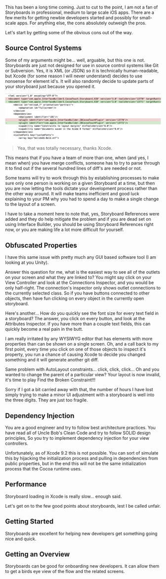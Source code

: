 <!--
Title: The Thing About Storyboards
Description: The Promise of Storyboards and How They Fail.
Date: 2018/01/02
Template: post
-->

This has been a long time coming. Just to cut to the point, I am not a fan of
Storyboards in professional, medium to large scale iOS apps. There are a few
merits for getting newbie developers started and possibly for small-scale apps.
For anything else, the cons absolutely outweigh the pros.

Let's start by getting some of the obvious cons out of the way.

## Source Control Systems

Some of my arguments might be... well, arguable, but this one is not. Storyboards
are just not designed for use in source control systems like Git or Subversion.
Yes, it is XML (or JSON) so it is technically human-readable, but Xcode (for some
reason I will never understand) decides to use nonsense for element id's. It will
also randomly decide to update parts of your storyboard just because you opened
it.

![Image of useless a storyboard diff][1]
> Yea, that was totally necessary, thanks Xcode.

This means that if you have a team of more than one, when (and yes, I mean when)
you have merge conflicts, someone has to try to parse through it to find out if
the several hundred lines of diff's are needed or not.

Some teams will try to work through this by establishing processes to make sure
only one person is working on a given Storyboard at a time, but then you are now
letting the tools dictate your development process rather than the other way
around. It will make teams inefficient and good luck explaining to your PM why
you had to spend a day to make a single change to the layout of a screen.

I have to take a moment here to note that, yes, Storyboard References were added
and they do help mitigate the problem and if you are dead set on using
Interface Builder, you should be using Storyboard References right now, or you are
making life a lot more difficult for yourself.

## Obfuscated Properties

I have this same issue with pretty much any GUI based software tool (I am looking
at you Unity).

Answer this question for me, what is the easiest way to see all of the outlets
on your screen and what they are linked to? You might say click on your View
Controller and look at the Connections Inspector, and you would be only half-right.
The connection's inspector only shows outlet connections to the currently selected
class. So if you have buttons connected to other objects, then have fun clicking
on every object in the currently open storyboard.

Here's another... How do you quickly see the font size for every text field in
a storyboard? The answer, you click on every button, and look at the Attributes
Inspector. If you have more than a couple text fields, this can quickly become a
real pain in the butt.

I am really irritated by any WYSIWYG editor that has elements with more properties
than can be shown on a single screen. Oh, and a call back to my first point, every
time you click on one of those objects to inspect it's property, you run a chance
of causing Xcode to decide you changed something and it will generate another git
diff.

Same problem with AutoLayout constraints... click, click, click... Oh and you
wanted to change the parent of a particular view? Your layout is now invalid,
it's time to play Find the Broken Constraint!!!

Sorry if I got a bit carried away with that, the number of hours I have lost
simply trying to make a minor UI adjustment with a storyboard is well into the
three digits. They are just too fragile.

## Dependency Injection

You are a good engineer and try to follow best architecture practices. You have
read all of Uncle Bob's Clean Code and try to follow SOLID design principles,
So you try to implement dependency injection for your view controllers.

Unfortunately, as of Xcode 9.2 this is not possible. You can sort of simulate
this by hijacking the initialization process and pulling in dependencies from
public properties, but in the end this will not be the same initialization
process that the Cocoa runtime uses.

## Performance

Storyboard loading in Xcode is really slow... enough said.

Let's get on to the few good points about storyboards, lest I be called unfair.

## Getting Started

Storyboards are excellent for helping new developers get something going nice
and quick.

## Getting an Overview

Storyboards can be good for onboarding new developers. It can allow them to get
a birds eye view of the flow and the related screens.

[1]: content/images/storyboard-diff.png